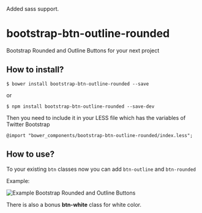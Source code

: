 Added sass support.

# bootstrap-btn-outline-rounded
Bootstrap Rounded and Outline Buttons for your next project

## How to install?
````
$ bower install bootstrap-btn-outline-rounded --save
````
or
````
$ npm install bootstrap-btn-outline-rounded --save-dev
````

Then you need to include it in your LESS file which has the variables of Twitter Bootstrap
````
@import "bower_components/bootstrap-btn-outline-rounded/index.less";
````


## How to use?
To your existing `btn` classes now you can add `btn-outline` and `btn-rounded`

Example:

![Example Bootstrap Rounded and Outline Buttons](/examples/example.png)

There is also a bonus **btn-white** class for white color.
